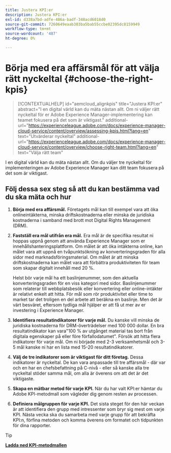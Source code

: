 ```yaml
---
title: Justera KPI:er
description: Justera KPI:er
exl-id: d338a7bd-adfe-486a-badf-348acd6018d0
source-git-commit: 7260649eaab303ba5bab55ccbe02395dc8159949
workflow-type: tm+mt
source-wordcount: '487'
ht-degree: 0%

---
```


# Börja med era affärsmål för att välja rätt nyckeltal {#choose-the-right-kpis}

>[!CONTEXTUALHELP]
>id="aemcloud_alignkpis"
>title="Justera KPI:er"
>abstract="I en digital värld kan du mäta nästan allt. Om ni väljer rätt nyckeltal för er Adobe Experience Manager-implementering kan teamet fokusera på det som är viktigast."
>additional-url="https://experienceleague.adobe.com/docs/experience-manager-cloud-service/content/overview/assessing-kpis.html?lang=en" text="Utvärderar nyckeltal"
>additional-url="https://experienceleague.adobe.com/docs/experience-manager-cloud-service/content/overview/choose-right-team.html?lang=en" text="Välja rätt team"

I en digital värld kan du mäta nästan allt. Om du väljer tre nyckeltal för implementeringen av Adobe Experience Manager kan ditt team fokusera på det som är viktigast.


## **Följ dessa sex steg så att du kan bestämma vad du ska mäta och hur**


1. **Börja med era affärsmål.** Företagets mål kan till exempel vara att öka onlineintäkterna, minska driftskostnaderna eller minska de juridiska kostnaderna i samband med brott mot Digital Rights Management (DRM).

1. **Fastställ era mål utifrån era mål.** Era mål är de specifika resultat ni hoppas uppnå genom att använda Experience Manager som er innehållshanteringsplattform. Om målet är att öka intäkterna online, kan målet vara att uppnå en tvåpunktsökning av konverteringsgraden för alla sidor med marknadsföringsmaterial. Om målet är att minska driftskostnaderna kan målet vara att förbättra produktiviteten för team som skapar digitalt innehåll med 20 %.

   Helst bör varje mål ha ett baslinjenummer, som den aktuella konverteringsgraden för en viss kategori med sidor. Baslinjenummer som relaterar till webbplatsbesök eller konvertering eller online-intäkter är relativt enkelt att hitta. För mål som rör produktivitet eller time to market tar det troligen en del arbete att beräkna en baslinje. Men det är värt besväret, eftersom tydliga mål hjälper er att få ut mer av er investering i Experience Manager.

1. **Identifiera resultatindikatorer för varje mål.** Du kanske vill minska de juridiska kostnaderna för DRM-överträdelser med 100 000 dollar. En bra resultatindikator kan vara&quot;100 % av utgånget material tas bort från digitala egenskaper på eller före förfallodatumet&quot;. Försök att hitta flera indikatorer för varje mål. Om ni började med 2-3 verksamhetsmål och 3-5 mål kanske ni har en lista med 15-20 resultatindikatorer.

1. **Välj de tre indikatorer som är viktigast för ditt företag.** Dessa indikatorer är nyckeltal. De kan vara anpassade till tre affärsmål - där var och en har en chefsbefattning på C-nivå - eller så kanske alla tre nyckeltal stöder samma mål, om alla är överens om att det är det viktigaste.

1. **Skapa en mätbar metod för varje KPI.** När du har valt KPI:er hämtar du Adobe KPI-metodmall som vägleder dig genom resten av processen.

1. **Definiera målgruppen för varje KPI.** Det sista steget för den här veckan är att identifiera den grupp med intressenter som bryr sig mest om varje KPI. Nästa vecka ska du samarbeta med varje grupp för att bekräfta KPI:n, förfina metoden och komma överens om formatet och tidpunkten för dina rapporter.

>[!TIP]
>
>[**Ladda ned KPI-metodmallen**](https://experienceleague.adobe.com/welcome/aem/assets/img/KPI_Methodology_Template.png)

